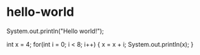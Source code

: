 # hello-world

System.out.println("Hello world!");

int x = 4;
for(int i = 0; i < 8; i++)
{
  x = x + i;
  System.out.println(x);
}
